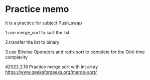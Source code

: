 # Practice memo
It is a practice for subject Push_swap

1.use merge_sort to sort the list

2.transfer the list to binary

3.use Bitwise Operators and radix sort to complete for the O(n) time complexity


#2022.2.18 
Practice merge sort with int array
https://www.geeksforgeeks.org/merge-sort/
